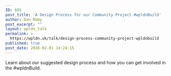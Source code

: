 ```yaml
---
ID: 605
post_title: 'A Design Process for our Community Project #wpldnBuild'
author: Dan Maby
post_excerpt: ""
layout: wpldn_talk
permalink: >
  https://wpldn.uk/talk/design-process-community-project-wpldnbuild
published: true
post_date: 2016-02-01 14:24:15
---
```

Learn about our suggested design process and how you can get involved in the #wpldnBuild.
